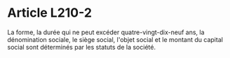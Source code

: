 # Article L210-2

La forme, la durée qui ne peut excéder quatre-vingt-dix-neuf ans, la dénomination sociale, le siège social, l'objet social et le montant du capital social sont déterminés par les statuts de la société.
